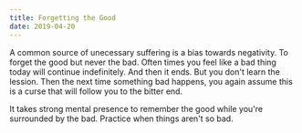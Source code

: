 ```yaml
---
title: Forgetting the Good
date: 2019-04-20
---
```


A common source of unecessary suffering is a bias towards negativity. To forget the good but never the bad. Often times you feel like a bad thing today will continue indefinitely. And then it ends. But you don't learn the lession. Then the next time something bad happens, you again assume this is a curse that will follow you to the bitter end.

It takes strong mental presence to remember the good while you're surrounded by the bad. Practice when things aren't so bad.
